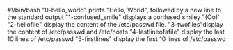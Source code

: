 #!/bin/bash
"0-hello_world" prints "Hello, World", followed by a new line to the standard output
"1-confused_smile" displays a confused smiley "(Ôo)'
"2-hellofile" display the content of the /etc/passwd file.
"3-twofiles"display the content of /etc/passwd and /etc/hosts
"4-lastlineofafile" display the last 10 lines of /etc/passwd
"5-firstlines" display the first 10 lines of /etc/passwd

